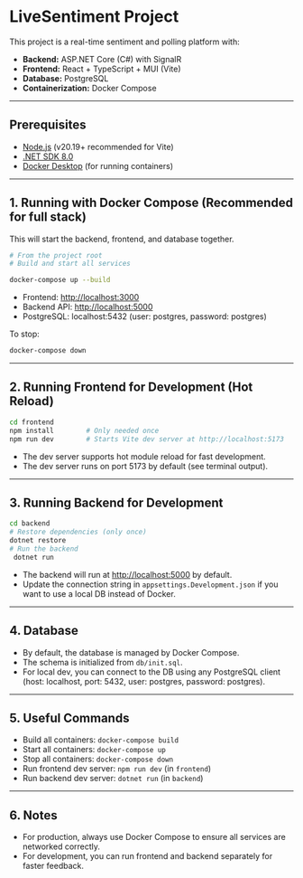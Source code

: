 # LiveSentiment Project

This project is a real-time sentiment and polling platform with:
- **Backend:** ASP.NET Core (C#) with SignalR
- **Frontend:** React + TypeScript + MUI (Vite)
- **Database:** PostgreSQL
- **Containerization:** Docker Compose

---

## Prerequisites
- [Node.js](https://nodejs.org/) (v20.19+ recommended for Vite)
- [.NET SDK 8.0](https://dotnet.microsoft.com/en-us/download/dotnet/8.0)
- [Docker Desktop](https://www.docker.com/products/docker-desktop/) (for running containers)

---

## 1. Running with Docker Compose (Recommended for full stack)

This will start the backend, frontend, and database together.

```sh
# From the project root
# Build and start all services

docker-compose up --build
```

- Frontend: [http://localhost:3000](http://localhost:3000)
- Backend API: [http://localhost:5000](http://localhost:5000)
- PostgreSQL: localhost:5432 (user: postgres, password: postgres)

To stop:
```sh
docker-compose down
```

---

## 2. Running Frontend for Development (Hot Reload)

```sh
cd frontend
npm install        # Only needed once
npm run dev        # Starts Vite dev server at http://localhost:5173
```

- The dev server supports hot module reload for fast development.
- The dev server runs on port 5173 by default (see terminal output).

---

## 3. Running Backend for Development

```sh
cd backend
# Restore dependencies (only once)
dotnet restore
# Run the backend
 dotnet run
```

- The backend will run at [http://localhost:5000](http://localhost:5000) by default.
- Update the connection string in `appsettings.Development.json` if you want to use a local DB instead of Docker.

---

## 4. Database
- By default, the database is managed by Docker Compose.
- The schema is initialized from `db/init.sql`.
- For local dev, you can connect to the DB using any PostgreSQL client (host: localhost, port: 5432, user: postgres, password: postgres).

---

## 5. Useful Commands

- Build all containers: `docker-compose build`
- Start all containers: `docker-compose up`
- Stop all containers: `docker-compose down`
- Run frontend dev server: `npm run dev` (in `frontend`)
- Run backend dev server: `dotnet run` (in `backend`)

---

## 6. Notes
- For production, always use Docker Compose to ensure all services are networked correctly.
- For development, you can run frontend and backend separately for faster feedback. 